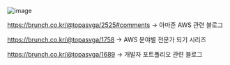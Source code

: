 ![image](https://github.com/user-attachments/assets/f0018f30-357f-4994-ba09-061a3e538b20)

https://brunch.co.kr/@topasvga/2525#comments -> 아마존 AWS 관련 블로그

https://brunch.co.kr/@topasvga/1758 -> AWS 분야별 전문가 되기 시리즈

https://brunch.co.kr/@topasvga/1689 -> 개발자 포트폴리오 관련 블로그
